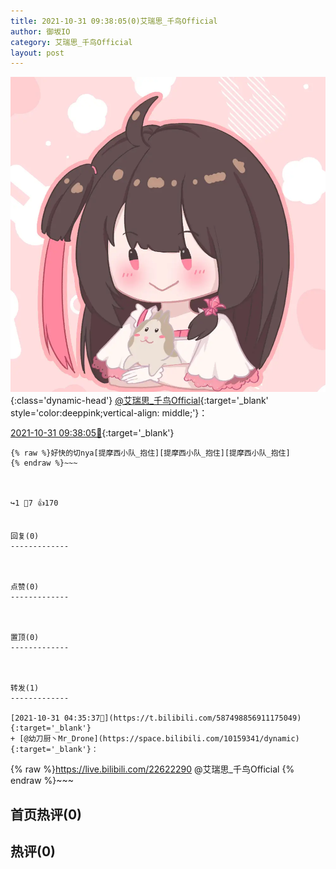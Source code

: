 ```yaml
---
title: 2021-10-31 09:38:05(0)艾瑞思_千鸟Official
author: 御坂IO
category: 艾瑞思_千鸟Official
layout: post
---
```


![img](/images/7e08840c56f251de28bdf766b647bd5fe9a5d50a.jpg){:class='dynamic-head'}
[@艾瑞思_千鸟Official](https://space.bilibili.com/1090010845/dynamic){:target='_blank' style='color:deeppink;vertical-align: middle;'}：

[2021-10-31 09:38:05🔗](https://t.bilibili.com/587576801977836326){:target='_blank'}

~~~
{% raw %}好快的切nya[提摩西小队_抱住][提摩西小队_抱住][提摩西小队_抱住]
{% endraw %}~~~



↪️1 💬7 👍170


回复(0)
-------------



点赞(0)
-------------



置顶(0)
-------------



转发(1)
-------------

[2021-10-31 04:35:37🔗](https://t.bilibili.com/587498856911175049){:target='_blank'}
+ [@幼刀厨丶Mr_Drone](https://space.bilibili.com/10159341/dynamic){:target='_blank'}：
~~~
{% raw %}https://live.bilibili.com/22622290
@艾瑞思_千鸟Official
{% endraw %}~~~






首页热评(0)
-------------



热评(0)
-------------



